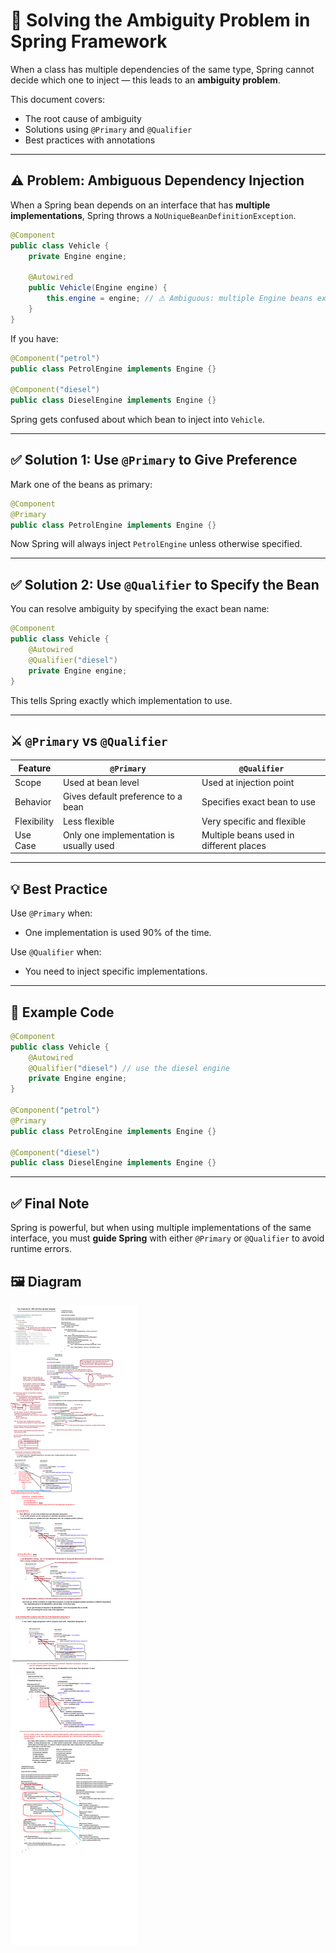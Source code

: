 # 🧩 Solving the Ambiguity Problem in Spring Framework

When a class has multiple dependencies of the same type, Spring cannot decide which one to inject — this leads to an **ambiguity problem**.

This document covers:

- The root cause of ambiguity
- Solutions using `@Primary` and `@Qualifier`
- Best practices with annotations

---

## ⚠️ Problem: Ambiguous Dependency Injection

When a Spring bean depends on an interface that has **multiple implementations**, Spring throws a `NoUniqueBeanDefinitionException`.

```java
@Component
public class Vehicle {
    private Engine engine;

    @Autowired
    public Vehicle(Engine engine) {
        this.engine = engine; // ⚠️ Ambiguous: multiple Engine beans exist
    }
}
````

If you have:

```java
@Component("petrol")
public class PetrolEngine implements Engine {}

@Component("diesel")
public class DieselEngine implements Engine {}
```

Spring gets confused about which bean to inject into `Vehicle`.

---

## ✅ Solution 1: Use `@Primary` to Give Preference

Mark one of the beans as primary:

```java
@Component
@Primary
public class PetrolEngine implements Engine {}
```

Now Spring will always inject `PetrolEngine` unless otherwise specified.

---

## ✅ Solution 2: Use `@Qualifier` to Specify the Bean

You can resolve ambiguity by specifying the exact bean name:

```java
@Component
public class Vehicle {
    @Autowired
    @Qualifier("diesel")
    private Engine engine;
}
```

This tells Spring exactly which implementation to use.

---

## ⚔️ `@Primary` vs `@Qualifier`

| Feature     | `@Primary`                              | `@Qualifier`                            |
| ----------- | --------------------------------------- | --------------------------------------- |
| Scope       | Used at bean level                      | Used at injection point                 |
| Behavior    | Gives default preference to a bean      | Specifies exact bean to use             |
| Flexibility | Less flexible                           | Very specific and flexible              |
| Use Case    | Only one implementation is usually used | Multiple beans used in different places |

---

## 💡 Best Practice

Use `@Primary` when:

* One implementation is used 90% of the time.

Use `@Qualifier` when:

* You need to inject specific implementations.

---

## 📌 Example Code

```java
@Component
public class Vehicle {
    @Autowired
    @Qualifier("diesel") // use the diesel engine
    private Engine engine;
}

@Component("petrol")
@Primary
public class PetrolEngine implements Engine {}

@Component("diesel")
public class DieselEngine implements Engine {}
```

---

## ✅ Final Note

Spring is powerful, but when using multiple implementations of the same interface, you must **guide Spring** with either `@Primary` or `@Qualifier` to avoid runtime errors.


## 🖼 **Diagram**

![Primary & Qualifier](https://github.com/lalitpatil891/Code-with-SpringBoot/blob/main/SBMS/SpringCore/NTSPBMS718-%20Session14-Solving%20the%20Ambuity%20Problem.png)
